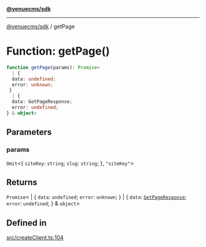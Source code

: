 [**@venuecms/sdk**](../Index.md)

***

[@venuecms/sdk](../Index.md) / getPage

# Function: getPage()

```ts
function getPage(params): Promise<
  | {
  data: undefined;
  error: unknown;
 }
  | {
  data: GetPageResponse;
  error: undefined;
} & object>
```

## Parameters

### params

`Omit`\<\{
  `siteKey`: `string`;
  `slug`: `string`;
 \}, `"siteKey"`\>

## Returns

`Promise`\<
  \| \{
  `data`: `undefined`;
  `error`: `unknown`;
 \}
  \| \{
  `data`: [`GetPageResponse`](../type-aliases/GetPageResponse.md);
  `error`: `undefined`;
 \} & `object`\>

## Defined in

[src/createClient.ts:104](https://github.com/venuecms/sdk/blob/f338eea324f851f70433ff3fb95078fc3e71e02a/src/createClient.ts#L104)
